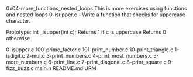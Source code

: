 0x04-more_functions_nested_loops
This is more exercises using functions and nested loops
0-isupper.c - Write a function that checks for uppercase character.

Prototype: int _isupper(int c);
Returns 1 if c is uppercase
Returns 0 otherwise

0-isupper.c
100-prime_factor.c
101-print_number.c
10-print_triangle.c
1-isdigit.c
2-mul.c
3-print_numbers.c
4-print_most_numbers.c
5-more_numbers.c
6-print_line.c
7-print_diagonal.c
8-print_square.c
9-fizz_buzz.c
main.h
README.md
URM
